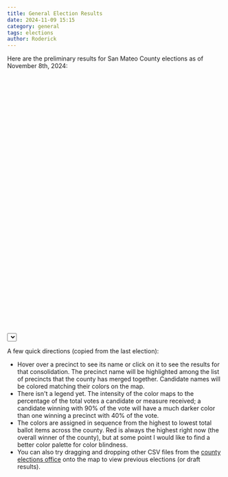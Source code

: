 ```yaml
---
title: General Election Results
date: 2024-11-09 15:15
category: general
tags: elections
author: Roderick
---
```

<script src="https://cdnjs.cloudflare.com/ajax/libs/d3/7.6.1/d3.min.js" integrity="sha512-MefNfAGJ/pEy89xLOFs3V6pYPs6AmUhXJrRlydI/9wZuGrqxmrdQ80zKHUcyadAcpH67teDZcBeS6oMJLPtTqw==" crossorigin="anonymous" referrerpolicy="no-referrer"></script>
<script src="https://cdnjs.cloudflare.com/ajax/libs/topojson/3.0.2/topojson.min.js" integrity="sha512-4UKI/XKm3xrvJ6pZS5oTRvIQGIzZFoXR71rRBb1y2N+PbwAsKa5tPl2J6WvbEvwN3TxQCm8hMzsl/pO+82iRlg==" crossorigin="anonymous" referrerpolicy="no-referrer"></script>
Here are the preliminary results for San Mateo County elections as of November 8th, 2024:

<svg style="width: 100%; height: 600px" id="map"></svg>
<select id="contestPicker"></select>
<script src="/assets/js/plot.js"></script>
<script>
  const map = new ElectionMap('#map', '#contestPicker');
  map.loadPath('/assets/election_results/48_ElectionResults_11-08.csv');
</script>

A few quick directions (copied from the last election):
 - Hover over a precinct to see its name or click on it to see the results for that consolidation. The precinct name will be highlighted among the list of precincts that the county has merged together. Candidate names will be colored matching their colors on the map.
 - There isn't a legend yet. The intensity of the color maps to the percentage of the total votes a candidate or measure received; a candidate winning with 90% of the vote will have a much darker color than one winning a precinct with 40% of the vote.
 - The colors are assigned in sequence from the highest to lowest total ballot items across the county. Red is always the highest right now (the overall winner of the county), but at some point I would like to find a better color palette for color blindness.
 - You can also try dragging and dropping other CSV files from the [county elections office](https://www.smcacre.org/elections/past-elections-results) onto the map to view previous elections (or draft results).
